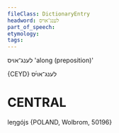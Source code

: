 ```yaml
---
fileClass: DictionaryEntry
headword: לענג־אויס
part_of_speech: 
etymology: 
tags: 
---
```

לענג־אויס
'along (preposition)'

{CEYD}
לענג־אוי֜ס

CENTRAL
========

leŋgójs {POLAND, Wolbrom, 50196}